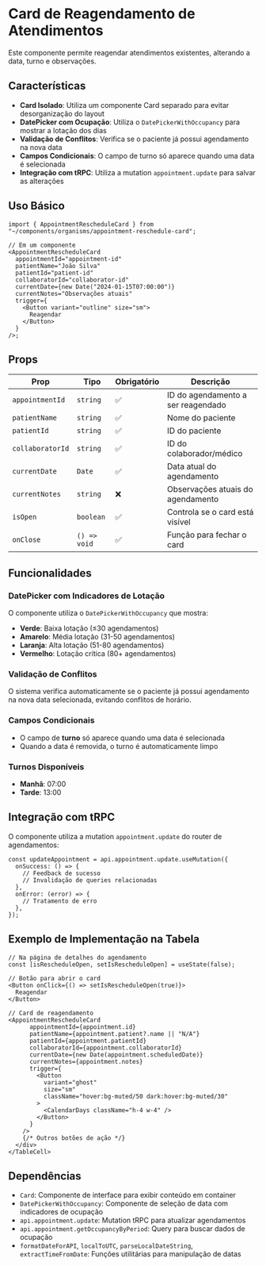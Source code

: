 # Card de Reagendamento de Atendimentos

Este componente permite reagendar atendimentos existentes, alterando a data, turno e observações.

## Características

- **Card Isolado**: Utiliza um componente Card separado para evitar desorganização do layout
- **DatePicker com Ocupação**: Utiliza o `DatePickerWithOccupancy` para mostrar a lotação dos dias
- **Validação de Conflitos**: Verifica se o paciente já possui agendamento na nova data
- **Campos Condicionais**: O campo de turno só aparece quando uma data é selecionada
- **Integração com tRPC**: Utiliza a mutation `appointment.update` para salvar as alterações

## Uso Básico

```tsx
import { AppointmentRescheduleCard } from "~/components/organisms/appointment-reschedule-card";

// Em um componente
<AppointmentRescheduleCard
  appointmentId="appointment-id"
  patientName="João Silva"
  patientId="patient-id"
  collaboratorId="collaborator-id"
  currentDate={new Date("2024-01-15T07:00:00")}
  currentNotes="Observações atuais"
  trigger={
    <Button variant="outline" size="sm">
      Reagendar
    </Button>
  }
/>;
```

## Props

| Prop             | Tipo         | Obrigatório | Descrição                          |
| ---------------- | ------------ | ----------- | ---------------------------------- |
| `appointmentId`  | `string`     | ✅          | ID do agendamento a ser reagendado |
| `patientName`    | `string`     | ✅          | Nome do paciente                   |
| `patientId`      | `string`     | ✅          | ID do paciente                     |
| `collaboratorId` | `string`     | ✅          | ID do colaborador/médico           |
| `currentDate`    | `Date`       | ✅          | Data atual do agendamento          |
| `currentNotes`   | `string`     | ❌          | Observações atuais do agendamento  |
| `isOpen`         | `boolean`    | ✅          | Controla se o card está visível    |
| `onClose`        | `() => void` | ✅          | Função para fechar o card          |

## Funcionalidades

### DatePicker com Indicadores de Lotação

O componente utiliza o `DatePickerWithOccupancy` que mostra:

- **Verde**: Baixa lotação (≤30 agendamentos)
- **Amarelo**: Média lotação (31-50 agendamentos)
- **Laranja**: Alta lotação (51-80 agendamentos)
- **Vermelho**: Lotação crítica (80+ agendamentos)

### Validação de Conflitos

O sistema verifica automaticamente se o paciente já possui agendamento na nova data selecionada, evitando conflitos de horário.

### Campos Condicionais

- O campo de **turno** só aparece quando uma data é selecionada
- Quando a data é removida, o turno é automaticamente limpo

### Turnos Disponíveis

- **Manhã**: 07:00
- **Tarde**: 13:00

## Integração com tRPC

O componente utiliza a mutation `appointment.update` do router de agendamentos:

```tsx
const updateAppointment = api.appointment.update.useMutation({
  onSuccess: () => {
    // Feedback de sucesso
    // Invalidação de queries relacionadas
  },
  onError: (error) => {
    // Tratamento de erro
  },
});
```

## Exemplo de Implementação na Tabela

```tsx
// Na página de detalhes do agendamento
const [isRescheduleOpen, setIsRescheduleOpen] = useState(false);

// Botão para abrir o card
<Button onClick={() => setIsRescheduleOpen(true)}>
  Reagendar
</Button>

// Card de reagendamento
<AppointmentRescheduleCard
      appointmentId={appointment.id}
      patientName={appointment.patient?.name || "N/A"}
      patientId={appointment.patientId}
      collaboratorId={appointment.collaboratorId}
      currentDate={new Date(appointment.scheduledDate)}
      currentNotes={appointment.notes}
      trigger={
        <Button
          variant="ghost"
          size="sm"
          className="hover:bg-muted/50 dark:hover:bg-muted/30"
        >
          <CalendarDays className="h-4 w-4" />
        </Button>
      }
    />
    {/* Outros botões de ação */}
  </div>
</TableCell>
```

## Dependências

- `Card`: Componente de interface para exibir conteúdo em container
- `DatePickerWithOccupancy`: Componente de seleção de data com indicadores de ocupação
- `api.appointment.update`: Mutation tRPC para atualizar agendamentos
- `api.appointment.getOccupancyByPeriod`: Query para buscar dados de ocupação
- `formatDateForAPI`, `localToUTC`, `parseLocalDateString`, `extractTimeFromDate`: Funções utilitárias para manipulação de datas
